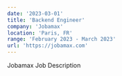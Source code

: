 ```yaml
---
date: '2023-03-01'
title: 'Backend Engineer'
company: 'Jobamax'
location: 'Paris, FR'
range: 'February 2023 - March 2023'
url: 'https://jobamax.com'
---
```


Jobamax Job Description
